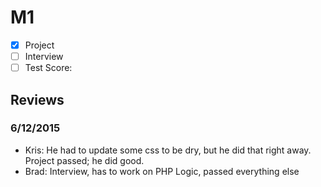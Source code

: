 # M1

- [x] Project 
- [ ] Interview
- [ ] Test Score: 

## Reviews

### 6/12/2015
- Kris: He had to update some css to be dry, but he did that right away. Project passed; he did good. 
- Brad: Interview, has to work on PHP Logic, passed everything else
